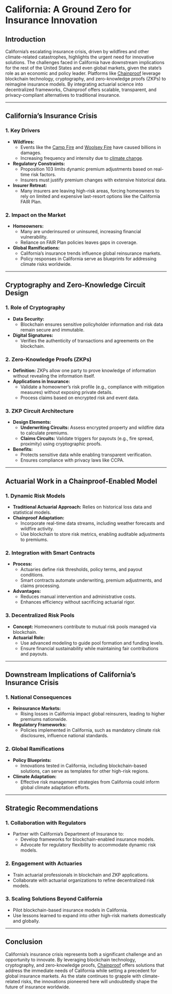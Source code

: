 # California: A Ground Zero for Insurance Innovation

## Introduction

California’s escalating insurance crisis, driven by wildfires and other climate-related catastrophes, highlights the urgent need for innovative solutions. The challenges faced in California have downstream implications for the rest of the United States and even global markets, given the state’s role as an economic and policy leader. Platforms like [Chainproof](../ai/chainproof.md) leverage blockchain technology, cryptography, and zero-knowledge proofs (ZKPs) to reimagine insurance models. By integrating actuarial science into decentralized frameworks, Chainproof offers scalable, transparent, and privacy-compliant alternatives to traditional insurance.

***

## California’s Insurance Crisis

### 1. **Key Drivers**

* **Wildfires:**
  * Events like the [Camp Fire](https://en.wikipedia.org/wiki/Camp_Fire_\(2018\)) and [Woolsey Fire](https://en.wikipedia.org/wiki/Woolsey_Fire) have caused billions in damages.
  * Increasing frequency and intensity due to [climate change](https://en.wikipedia.org/wiki/Climate_change).
* **Regulatory Constraints:**
  * Proposition 103 limits dynamic premium adjustments based on real-time risk factors.
  * Insurers must justify premium changes with extensive historical data.
* **Insurer Retreat:**
  * Many insurers are leaving high-risk areas, forcing homeowners to rely on limited and expensive last-resort options like the California FAIR Plan.

### 2. **Impact on the Market**

* **Homeowners:**
  * Many are underinsured or uninsured, increasing financial vulnerability.
  * Reliance on FAIR Plan policies leaves gaps in coverage.
* **Global Ramifications:**
  * California’s insurance trends influence global reinsurance markets.
  * Policy responses in California serve as blueprints for addressing climate risks worldwide.

***

## Cryptography and Zero-Knowledge Circuit Design

### 1. **Role of Cryptography**

* **Data Security:**
  * Blockchain ensures sensitive policyholder information and risk data remain secure and immutable.
* **Digital Signatures:**
  * Verifies the authenticity of transactions and agreements on the blockchain.

### 2. **Zero-Knowledge Proofs (ZKPs)**

* **Definition:** ZKPs allow one party to prove knowledge of information without revealing the information itself.
* **Applications in Insurance:**
  * Validate a homeowner’s risk profile (e.g., compliance with mitigation measures) without exposing private details.
  * Process claims based on encrypted risk and event data.

### 3. **ZKP Circuit Architecture**

* **Design Elements:**
  * **Underwriting Circuits:** Assess encrypted property and wildfire data to calculate premiums.
  * **Claims Circuits:** Validate triggers for payouts (e.g., fire spread, proximity) using cryptographic proofs.
* **Benefits:**
  * Protects sensitive data while enabling transparent verification.
  * Ensures compliance with privacy laws like CCPA.

***

## Actuarial Work in a Chainproof-Enabled Model

### 1. **Dynamic Risk Models**

* **Traditional Actuarial Approach:** Relies on historical loss data and statistical models.
* **Chainproof Adaptation:**
  * Incorporate real-time data streams, including weather forecasts and wildfire activity.
  * Use blockchain to store risk metrics, enabling auditable adjustments to premiums.

### 2. **Integration with Smart Contracts**

* **Process:**
  * Actuaries define risk thresholds, policy terms, and payout conditions.
  * Smart contracts automate underwriting, premium adjustments, and claims processing.
* **Advantages:**
  * Reduces manual intervention and administrative costs.
  * Enhances efficiency without sacrificing actuarial rigor.

### 3. **Decentralized Risk Pools**

* **Concept:** Homeowners contribute to mutual risk pools managed via blockchain.
* **Actuarial Role:**
  * Use advanced modeling to guide pool formation and funding levels.
  * Ensure financial sustainability while maintaining fair contributions and payouts.

***

## Downstream Implications of California’s Insurance Crisis

### 1. **National Consequences**

* **Reinsurance Markets:**
  * Rising losses in California impact global reinsurers, leading to higher premiums nationwide.
* **Regulatory Frameworks:**
  * Policies implemented in California, such as mandatory climate risk disclosures, influence national standards.

### 2. **Global Ramifications**

* **Policy Blueprints:**
  * Innovations tested in California, including blockchain-based solutions, can serve as templates for other high-risk regions.
* **Climate Adaptation:**
  * Effective risk management strategies from California could inform global climate adaptation efforts.

***

## Strategic Recommendations

### 1. **Collaboration with Regulators**

* Partner with California’s Department of Insurance to:
  * Develop frameworks for blockchain-enabled insurance models.
  * Advocate for regulatory flexibility to accommodate dynamic risk models.

### 2. **Engagement with Actuaries**

* Train actuarial professionals in blockchain and ZKP applications.
* Collaborate with actuarial organizations to refine decentralized risk models.

### 3. **Scaling Solutions Beyond California**

* Pilot blockchain-based insurance models in California.
* Use lessons learned to expand into other high-risk markets domestically and globally.

***

## Conclusion

California’s insurance crisis represents both a significant challenge and an opportunity to innovate. By leveraging blockchain technology, cryptography, and zero-knowledge proofs, [Chainproof](../ai/chainproof.md) offers solutions that address the immediate needs of California while setting a precedent for global insurance markets. As the state continues to grapple with climate-related risks, the innovations pioneered here will undoubtedly shape the future of insurance worldwide.
